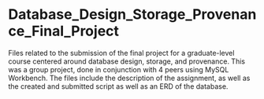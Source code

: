 # Database_Design_Storage_Provenance_Final_Project

Files related to the submission of the final project for a graduate-level course centered around database design, storage, and provenance.
This was a group project, done in conjunction with 4 peers using MySQL Workbench. The files include the description of the assignment, as well as the created and submitted script as well as an ERD of the database.
